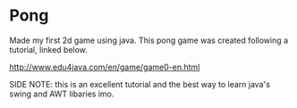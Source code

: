 # Pong

Made my first 2d game using java. This pong game was created following a tutorial, linked below. 

http://www.edu4java.com/en/game/game0-en.html

SIDE NOTE: this is an excellent tutorial and the best way to learn java's swing and AWT libaries imo. 

